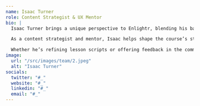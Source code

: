 ```yaml
---
name: Isaac Turner
role: Content Strategist & UX Mentor
bio: |
  Isaac Turner brings a unique perspective to Enlightr, blending his background in digital culture with a deep understanding of user experience and modern web practices.

  As a content strategist and mentor, Isaac helps shape the course’s structure, tone, and flow—ensuring every lesson feels intuitive, engaging, and purposeful. He’s especially passionate about teaching developers how to build websites that respect both performance and storytelling.

  Whether he’s refining lesson scripts or offering feedback in the community, Isaac is committed to helping students build fast, thoughtful, and user-first experiences with Astro.
image:
  url: "/src/images/team/2.jpeg"
  alt: "Isaac Turner"
socials:
  twitter: "#_"
  website: "#_"
  linkedin: "#_"
  email: "#_"
---
```

